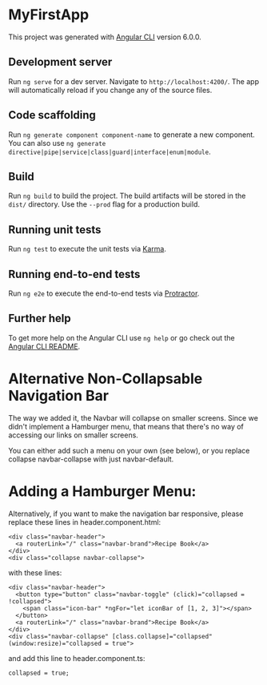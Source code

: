 # MyFirstApp

This project was generated with [Angular CLI](https://github.com/angular/angular-cli) version 6.0.0.

## Development server

Run `ng serve` for a dev server. Navigate to `http://localhost:4200/`. The app will automatically reload if you change any of the source files.

## Code scaffolding

Run `ng generate component component-name` to generate a new component. You can also use `ng generate directive|pipe|service|class|guard|interface|enum|module`.

## Build

Run `ng build` to build the project. The build artifacts will be stored in the `dist/` directory. Use the `--prod` flag for a production build.

## Running unit tests

Run `ng test` to execute the unit tests via [Karma](https://karma-runner.github.io).

## Running end-to-end tests

Run `ng e2e` to execute the end-to-end tests via [Protractor](http://www.protractortest.org/).

## Further help

To get more help on the Angular CLI use `ng help` or go check out the [Angular CLI README](https://github.com/angular/angular-cli/blob/master/README.md).

# Alternative Non-Collapsable Navigation Bar

The way we added it, the Navbar will collapse on smaller screens. Since we didn't implement a Hamburger menu, that means that there's no way of accessing our links on smaller screens.

You can either add such a menu on your own (see below), or you replace collapse navbar-collapse  with just navbar-default.

#  Adding a Hamburger Menu:

Alternatively, if you want to make the navigation bar responsive, please replace these lines in header.component.html:

    <div class="navbar-header">
      <a routerLink="/" class="navbar-brand">Recipe Book</a>
    </div>
    <div class="collapse navbar-collapse">

with these lines:

    <div class="navbar-header">
      <button type="button" class="navbar-toggle" (click)="collapsed = !collapsed">
    	<span class="icon-bar" *ngFor="let iconBar of [1, 2, 3]"></span>
      </button>
      <a routerLink="/" class="navbar-brand">Recipe Book</a>
    </div>
    <div class="navbar-collapse" [class.collapse]="collapsed" (window:resize)="collapsed = true">

and add this line to header.component.ts:

    collapsed = true;